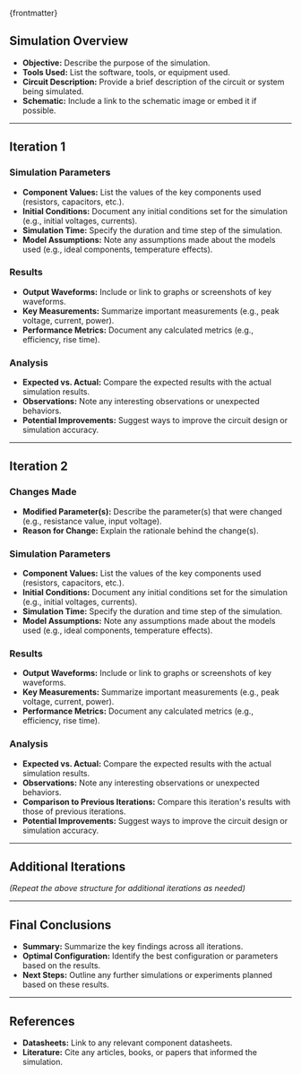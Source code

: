 {frontmatter}

## Simulation Overview
- **Objective:** Describe the purpose of the simulation.
- **Tools Used:** List the software, tools, or equipment used.
- **Circuit Description:** Provide a brief description of the circuit or system being simulated.
- **Schematic:** Include a link to the schematic image or embed it if possible.

---

## Iteration 1

### Simulation Parameters
- **Component Values:** List the values of the key components used (resistors, capacitors, etc.).
- **Initial Conditions:** Document any initial conditions set for the simulation (e.g., initial voltages, currents).
- **Simulation Time:** Specify the duration and time step of the simulation.
- **Model Assumptions:** Note any assumptions made about the models used (e.g., ideal components, temperature effects).

### Results
- **Output Waveforms:** Include or link to graphs or screenshots of key waveforms.
- **Key Measurements:** Summarize important measurements (e.g., peak voltage, current, power).
- **Performance Metrics:** Document any calculated metrics (e.g., efficiency, rise time).

### Analysis
- **Expected vs. Actual:** Compare the expected results with the actual simulation results.
- **Observations:** Note any interesting observations or unexpected behaviors.
- **Potential Improvements:** Suggest ways to improve the circuit design or simulation accuracy.

---

## Iteration 2

### Changes Made
- **Modified Parameter(s):** Describe the parameter(s) that were changed (e.g., resistance value, input voltage).
- **Reason for Change:** Explain the rationale behind the change(s).

### Simulation Parameters
- **Component Values:** List the values of the key components used (resistors, capacitors, etc.).
- **Initial Conditions:** Document any initial conditions set for the simulation (e.g., initial voltages, currents).
- **Simulation Time:** Specify the duration and time step of the simulation.
- **Model Assumptions:** Note any assumptions made about the models used (e.g., ideal components, temperature effects).

### Results
- **Output Waveforms:** Include or link to graphs or screenshots of key waveforms.
- **Key Measurements:** Summarize important measurements (e.g., peak voltage, current, power).
- **Performance Metrics:** Document any calculated metrics (e.g., efficiency, rise time).

### Analysis
- **Expected vs. Actual:** Compare the expected results with the actual simulation results.
- **Observations:** Note any interesting observations or unexpected behaviors.
- **Comparison to Previous Iterations:** Compare this iteration's results with those of previous iterations.
- **Potential Improvements:** Suggest ways to improve the circuit design or simulation accuracy.

---

## Additional Iterations
*(Repeat the above structure for additional iterations as needed)*

---

## Final Conclusions
- **Summary:** Summarize the key findings across all iterations.
- **Optimal Configuration:** Identify the best configuration or parameters based on the results.
- **Next Steps:** Outline any further simulations or experiments planned based on these results.

---

## References
- **Datasheets:** Link to any relevant component datasheets.
- **Literature:** Cite any articles, books, or papers that informed the simulation.